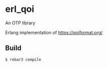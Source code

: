 erl_qoi
=====

An OTP library

Erlang implementation of https://qoiformat.org/

Build
-----

    $ rebar3 compile
